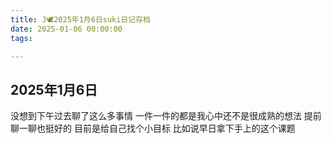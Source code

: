```yaml
---
title: J🕊️2025年1月6日suki日记存档
date: 2025-01-06 00:00:00
tags:

---
```


## 2025年1月6日

没想到下午过去聊了这么多事情
一件一件的都是我心中还不是很成熟的想法
提前聊一聊也挺好的
目前是给自己找个小目标
比如说早日拿下手上的这个课题
